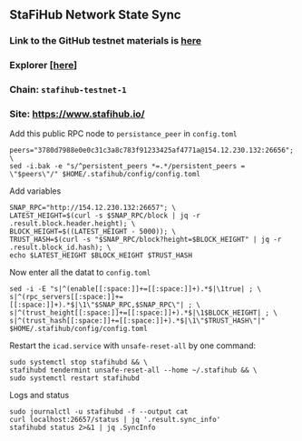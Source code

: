 ## StaFiHub Network State Sync
### Link to the GitHub testnet materials is [here](https://github.com/stafihub/network/tree/main/testnets/stafihub-public-testnet-3)
### Explorer [[here](https://testnet-explorer.stafihub.io/stafi-hub-testnet)]
### Chain: `stafihub-testnet-1`
### Site: https://www.stafihub.io/
Add this public RPC node to `persistance_peer` in `config.toml`
```
peers="3780d7988e0e0c31c3a8c783f91233425af4771a@154.12.230.132:26656"; \
sed -i.bak -e "s/^persistent_peers *=.*/persistent_peers = \"$peers\"/" $HOME/.stafihub/config/config.toml
```
Add variables
```
SNAP_RPC="http://154.12.230.132:26657"; \
LATEST_HEIGHT=$(curl -s $SNAP_RPC/block | jq -r .result.block.header.height); \
BLOCK_HEIGHT=$((LATEST_HEIGHT - 5000)); \
TRUST_HASH=$(curl -s "$SNAP_RPC/block?height=$BLOCK_HEIGHT" | jq -r .result.block_id.hash); \
echo $LATEST_HEIGHT $BLOCK_HEIGHT $TRUST_HASH
```
Now enter all the datat to `config.toml`
```
sed -i -E "s|^(enable[[:space:]]+=[[:space:]]+).*$|\1true| ; \
s|^(rpc_servers[[:space:]]+=[[:space:]]+).*$|\1\"$SNAP_RPC,$SNAP_RPC\"| ; \
s|^(trust_height[[:space:]]+=[[:space:]]+).*$|\1$BLOCK_HEIGHT| ; \
s|^(trust_hash[[:space:]]+=[[:space:]]+).*$|\1\"$TRUST_HASH\"|" $HOME/.stafihub/config/config.toml
```
Restart the `icad.service` with `unsafe-reset-all` by one command:
```
sudo systemctl stop stafihubd && \
stafihubd tendermint unsafe-reset-all --home ~/.stafihub && \
sudo systemctl restart stafihubd
```
Logs and status
```
sudo journalctl -u stafihubd -f --output cat
curl localhost:26657/status | jq '.result.sync_info'
stafihubd status 2>&1 | jq .SyncInfo
```
